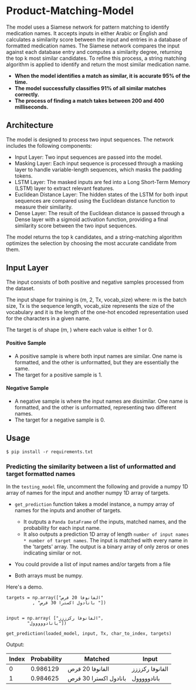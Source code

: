 # Product-Matching-Model
The model uses a Siamese network for pattern matching to identify medication names. It accepts inputs in either Arabic or English and calculates a similarity score between the input and entries in a database of formatted medication names. The Siamese network compares the input against each database entry and computes a similarity degree, returning the top k most similar candidates. To refine this process, a string matching algorithm is applied to identify and return the most similar medication name.

- **When the model identifies a match as similar, it is accurate 95% of the time.**
- **The model successfully classifies 91% of all similar matches correctly.**
- **The process of finding a match takes between 200 and 400 milliseconds.**


## Architecture
The model is designed to process two input sequences. The network includes the following components:

- Input Layer: Two input sequences are passed into the model.
- Masking Layer: Each input sequence is processed through a masking layer to handle variable-length sequences, which masks the padding tokens.
- LSTM Layer: The masked inputs are fed into a Long Short-Term Memory (LSTM) layer to extract relevant features.
- Euclidean Distance Layer: The hidden states of the LSTM for both input sequences are compared using the Euclidean distance function to measure their similarity.
- Dense Layer: The result of the Euclidean distance is passed through a Dense layer with a sigmoid activation function, providing a final similarity score between the two input sequences.

The model returns the top k candidates, and a string-matching algorithm optimizes the selection by choosing the most accurate candidate from them.

## Input Layer
The input consists of both positive and negative samples processed from the dataset. 

The input shape for training is (m, 2, Tx, vocab_size) where: m is the batch size, Tx is the sequence length, vocab_size represents the size of the vocabulary and it is the length of the one-hot encoded representation used for the characters in a given name.

The target is of shape (m, ) where each value is either 1 or 0.

  
#### Positive Sample
  - A positive sample is where both input names are similar. One name is formatted, and the other is unformatted, but they are essentially the same.
  - The target for a positive sample is 1.

#### Negative Sample
  - A negative sample is where the input names are dissimilar. One name is formatted, and the other is unformatted, representing two different names.
  - The target for a negative sample is 0.
    
## Usage
    $ pip install -r requirements.txt

### Predicting the similarity between a list of unformatted and target formatted names

In the `testing_model` file, uncomment the following and provide a numpy 1D array of names for the input and another numpy 1D array of targets.
- `get_prediction` function takes a model instance, a numpy array of names for the inputs and another of targets.
  
  - It outputs a `Panda DataFrame` of the inputs, matched names, and the probability for each input name.
  - It also outputs a prediction 1D array of length `number of input names * number of target names`. The input is matched with every name in the               'targets' array. The output is a binary array of only zeros or ones indicating similar or not.
  

- You could provide a list of input names and/or targets from a file
- Both arrays must be numpy.
  
Here's a demo.
````
targets = np.array(["الفانوفا 20 قرص"
          , "بانادول اكسترا 30 قرص "])


input = np.array( ["الفانوفا ركزززز",
        "بانادووووول"])

get_prediction(loaded_model, input, Tx, char_to_index, targets)
````
Output:

| Index       | Probability | Matched   |  Input   |
|------------|--------------|--------------| --------------|
| 0      | 0.986129  |     الفانوفا 20 قرص  |الفانوفا ركزززز   |
| 1        | 0.984625  |  بانادول اكسترا 30 قرص   | بانادووووول	     |

                                              




 
